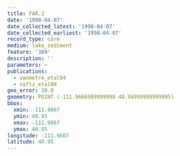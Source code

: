 ```yaml
---
title: FAR.2
date: '1998-04-07'
date_collected_latest: '1998-04-07'
date_collected_earliest: '1998-04-07'
record_type: core
medium: lake_sediment
feature: '389'
description: ''
parameters: ~
publications:
  - vanmetre_etal04
  - naftz_etal00
geo_error: 30.0
geometry: POINT (-111.9666999999998 40.94999999999995)
bbox:
  xmin: -111.9667
  ymin: 40.95
  xmax: -111.9667
  ymax: 40.95
longitude: -111.9667
latitude: 40.95
---
```

